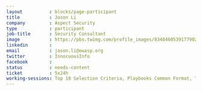 ```yaml
---
layout          : blocks/page-participant
title           : Jason Li
company         : Aspect Security
type            : participant
job-title       : Security Consultant
image           : https://pbs.twimg.com/profile_images/834046053917790209/cZl865e9_400x400.jpg
linkedin        :
email           : jason.li@owasp.org
twitter         : InnocuousInfo
facebook        :
status          : needs-content
ticket          : 5x24h
working-sessions: Top 10 Selection Criteria, Playbooks Common Format, Threat Modeling Diagramming Techniques, Is the Owasp Top 10 Data Collection Open, Security Playbooks Diagrams, Threat Modeling Tools, Data behind Owasp Top 10 2017, A7 - Insufficient Attack Protection, Securing the CI Pipeline, SAMM - OWASP Project alignment, Threat Modeling Cheat Sheet & Lightweight Threat Modeling, Implications of Owasp Top 10 2017, Crowdsourcing Security Knowledge, AppSec Review and Pentest Playbook, Lightweight Threat Modeling Process, Writing Security Tests, SAMM - Core Metrics, NextGen Security Scanners, Visit Bletchley Park, Machine Learning and Security, OWASP Risk Rating Management Project, Scaling Static Analysis Reviews and Deployments
---
```

